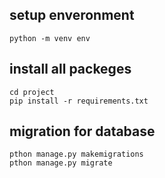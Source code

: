 ## setup enveronment

```
python -m venv env
```

## install all packeges
```
cd project
pip install -r requirements.txt
```
## migration for database
```
pthon manage.py makemigrations
pthon manage.py migrate
```
